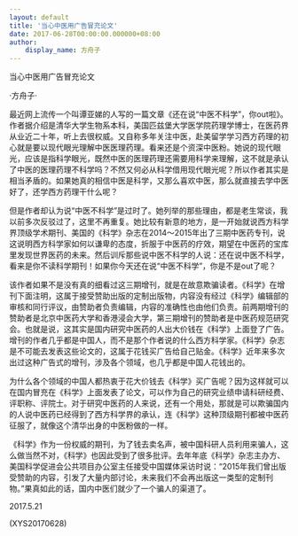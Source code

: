 ```yaml
---
layout: default
title: '当心中医用广告冒充论文'
date: 2017-06-28T00:00:00.000000+08:00
author:
    display_name: 方舟子
---
```


当心中医用广告冒充论文

·方舟子·

最近网上流传一个叫谭亚娣的人写的一篇文章《还在说“中医不科学”，你out啦》。作者据介绍是清华大学生物系本科，美国匹兹堡大学医学院药理学博士，在医药界从业近二十年，听上去很权威。又自称多年关注中医，赴美留学学习西方药理的初心就是要以现代眼光理解中医医理药理。看来还是个资深中医粉。她说的现代眼光，应该是指科学眼光，既然中医的医理药理还需要用科学来理解，这不就是承认了中医的医理药理不科学吗？不然又何必从科学借用现代眼光呢？所以作者其实是相当矛盾的。如果她真的相信中医是科学，又那么喜欢中医，那么就直接去学中医好了，还学西方药理干什么呢？

但是作者却认为说“中医不科学”是过时了。她列举的那些理由，都是老生常谈，我以前多次反驳过了，这里不再重复。她比较有新意的地方，是一开始就说西方科学界顶级学术期刊、美国的《科学》杂志在2014～2015年出了三期中医药专刊，说这说明西方科学家如何以谦卑的态度，折服于中医药的疗效，期望在中医药的宝库里发现世界医药的未来。然后训斥那些说中医不科学的人说：还在说中医不科学，看来是你不读科学期刊！如果你今天还在说“中医不科学”，你是不是out了呢？

该作者如果不是没有真的细看过这三期增刊，就是在故意欺骗读者。《科学》在增刊下面注明，这属于接受赞助出版的定制出版物，内容没有经过《科学》编辑部的审核和同行评议，由赞助者负责编辑，内容的准确性也由他们负责。前两期增刊的赞助者是北京中医药大学和香港浸会大学，第三期增刊的赞助者是中医药规范研究会。也就是说，这其实是国内研究中医药的人出大价钱在《科学》上面登了广告。增刊的作者几乎都是中国人，而不是那个作者说的什么西方科学家。《科学》杂志是不可能去发表这些论文的，这属于花钱买广告给自己贴金。《科学》近年来多次出过这种广告式的增刊，涉及各个领域，也几乎都是中国人花钱出的。

为什么各个领域的中国人都热衷于花大价钱去《科学》买广告呢？因为这样就可以在国内冒充在《科学》上面发表了论文，可以作为自己的研究业绩申请科研经费、评职称、评院士。对于研究中医药的人来说，还有一个用处，那就是可以欺骗国内的人说中医药已经得到了西方科学界的承认，连《科学》这种顶级期刊都被中医药征服了，就像这个清华出身的中医粉做的一样。

《科学》作为一份权威的期刊，为了钱去卖名声，被中国科研人员利用来骗人，这么做当然不对，《科学》也因此受到了很多批评。去年年底《科学》杂志主办方、美国科学促进会公共项目办公室主任接受中国媒体采访时说：“2015年我们曾出版受赞助的内容，引发了大量内部讨论，未来我们不会再出版这一类型的定制刊物。”果真如此的话，国内中医们就少了一个骗人的渠道了。

2017.5.21

(XYS20170628)

